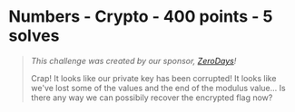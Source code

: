 # Numbers - Crypto - 400 points - 5 solves
> _This challenge was created by our sponsor, [ZeroDays](https://zerodays.ie)!_
> 
> Crap! It looks like our private key has been corrupted! It looks like we've
> lost some of the values and the end of the modulus value... Is there any
> way we can possibily recover the encrypted flag now?
